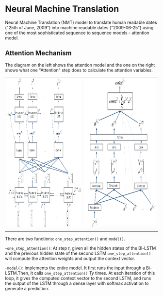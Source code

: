 # Neural Machine Translation

Neural Machine Translation (NMT) model to translate human readable dates ("25th of June, 2009") into machine readable dates ("2009-06-25") using one of the most sophisticated sequence to sequence models - attention model.


## Attention Mechanism

The diagram on the left shows the attention model and the one on the right shows what one "Attention" step does to calculate the attention variables.

<table>
<td> 
<img src="images/attn_model.png" style="width:500;height:500px;"> <br>
</td> 
<td> 
<img src="images/attn_mechanism.png" style="width:500;height:500px;"> <br>
</td> 
</table>



There are two functions: `one_step_attention()` and `model()`.

-`one_step_attention()`: At step <i>t</i>, given all the hidden states of the Bi-LSTM and the previous hidden state of the second LSTM
`one_step_attention()` will compute the attention weights and output the context vector.

-`model()`: Implements the entire model.  It first runs the input through a Bi-LSTM.Then,  it calls `one_step_attention()`  <i>Ty</i> times. At each iteration of this loop,  it gives the computed context vector to the second LSTM,  and runs the output of the LSTM through a dense layer with softmax activation to generate a prediction. 
